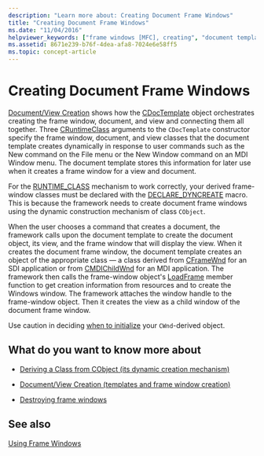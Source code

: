 ```yaml
---
description: "Learn more about: Creating Document Frame Windows"
title: "Creating Document Frame Windows"
ms.date: "11/04/2016"
helpviewer_keywords: ["frame windows [MFC], creating", "document templates [MFC], and document frame windows", "windows [MFC], creating", "runtime, class information", "run-time class [MFC], and document frame window creation", "document frame windows [MFC], creating", "MFC, frame windows"]
ms.assetid: 8671e239-b76f-4dea-afa8-7024e6e58ff5
ms.topic: concept-article
---
```

# Creating Document Frame Windows

[Document/View Creation](document-view-creation.md) shows how the [CDocTemplate](reference/cdoctemplate-class.md) object orchestrates creating the frame window, document, and view and connecting them all together. Three [CRuntimeClass](reference/cruntimeclass-structure.md) arguments to the `CDocTemplate` constructor specify the frame window, document, and view classes that the document template creates dynamically in response to user commands such as the New command on the File menu or the New Window command on an MDI Window menu. The document template stores this information for later use when it creates a frame window for a view and document.

For the [RUNTIME_CLASS](reference/run-time-object-model-services.md#runtime_class) mechanism to work correctly, your derived frame-window classes must be declared with the [DECLARE_DYNCREATE](reference/run-time-object-model-services.md#declare_dyncreate) macro. This is because the framework needs to create document frame windows using the dynamic construction mechanism of class `CObject`.

When the user chooses a command that creates a document, the framework calls upon the document template to create the document object, its view, and the frame window that will display the view. When it creates the document frame window, the document template creates an object of the appropriate class — a class derived from [CFrameWnd](reference/cframewnd-class.md) for an SDI application or from [CMDIChildWnd](reference/cmdichildwnd-class.md) for an MDI application. The framework then calls the frame-window object's [LoadFrame](reference/cframewnd-class.md#loadframe) member function to get creation information from resources and to create the Windows window. The framework attaches the window handle to the frame-window object. Then it creates the view as a child window of the document frame window.

Use caution in deciding [when to initialize](when-to-initialize-cwnd-objects.md) your `CWnd`-derived object.

## What do you want to know more about

- [Deriving a Class from CObject (its dynamic creation mechanism)](deriving-a-class-from-cobject.md)

- [Document/View Creation (templates and frame window creation)](document-view-creation.md)

- [Destroying frame windows](destroying-frame-windows.md)

## See also

[Using Frame Windows](using-frame-windows.md)

